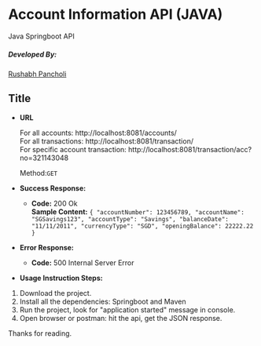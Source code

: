 # Account Information API (JAVA)
Java Springboot API
 ##### Developed By: 
[Rushabh Pancholi](https://www.linkedin.com/in/rushabh-pancholi-62235b166/)

**Title**
----
 
* **URL**

  For all accounts:  http://localhost:8081/accounts/ <br/>
  For all transactions: http://localhost:8081/transaction/ <br/>
  For specific account transaction: http://localhost:8081/transaction/acc?no=321143048
  
  Method:`GET`

* **Success Response:**

  * **Code:** 200 Ok <br />
    **Sample Content:** `{ "accountNumber": 123456789,
            "accountName": "SGSavings123",
            "accountType": "Savings",
            "balanceDate": "11/11/2011",
            "currencyType": "SGD",
            "openingBalance": 22222.22 }`
 
* **Error Response:**

  * **Code:** 500 Internal Server Error <br />

* **Usage Instruction Steps:**
 1. Download the project.
 2. Install all the dependencies: Springboot and Maven
 3. Run the project, look for "application started" message in console.
 4. Open browser or postman: hit the api, get the JSON response.

Thanks for reading.
